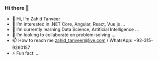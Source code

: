 ### Hi there 👋

- 👋 Hi, I’m Zahid Tanveer
- 👀 I’m interested in .NET Core, Angular, React, Vue.js ...
- 🌱 I’m currently learning Data Science, Artificial Intelligence ...
- 💞️ I’m looking to collaborate on problem-solving ...
- 📫 How to reach me zahid_tanveer@live.com / WhatsApp: +92-315-9260157
- ⚡ Fun fact: ...
<!--
**Zahidtanveer/Zahidtanveer** is a ✨ _special_ ✨ repository because its `README.md` (this file) appears on your GitHub profile.

Here are some ideas to get you started:

- 🔭 I’m currently working on ...
- 🌱 I’m currently learning ...
- 👯 I’m looking to collaborate on ...
- 🤔 I’m looking for help with ...
- 💬 Ask me about ...
- 📫 How to reach me: ...
- 😄 Pronouns: ...
- ⚡ Fun fact: ...
-->
